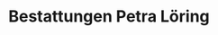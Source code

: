 ---
title: "Bestattungen Petra Löring"
url: /gelsenkirchen/bestattungen-petra-loering/
shop: Bestattungen
---